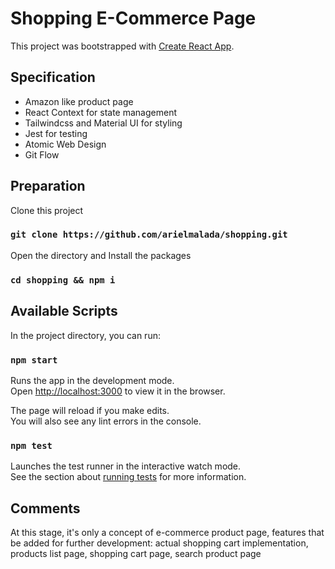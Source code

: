 # Shopping E-Commerce Page

This project was bootstrapped with [Create React App](https://github.com/facebook/create-react-app).

## Specification

- Amazon like product page
- React Context for state management
- Tailwindcss and Material UI for styling
- Jest for testing
- Atomic Web Design
- Git Flow

## Preparation

Clone this project

### `git clone https://github.com/arielmalada/shopping.git`

Open the directory and Install the packages

### `cd shopping && npm i`

## Available Scripts

In the project directory, you can run:

### `npm start`

Runs the app in the development mode.\
Open [http://localhost:3000](http://localhost:3000) to view it in the browser.

The page will reload if you make edits.\
You will also see any lint errors in the console.

### `npm test`

Launches the test runner in the interactive watch mode.\
See the section about [running tests](https://facebook.github.io/create-react-app/docs/running-tests) for more information.

## Comments

At this stage, it's only a concept of e-commerce product page, features that be added for further development: actual shopping cart implementation, products list page, shopping cart page, search product page
